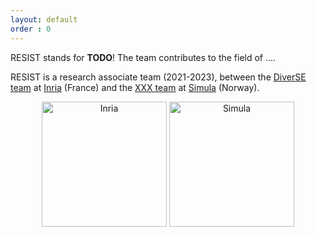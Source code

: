 ```yaml
---
layout: default
order : 0
---
```


RESIST stands for **TODO**!
The team contributes to the field of ....

RESIST is a research associate team (2021-2023), between
the [DiverSE team](http://diverse.irisa.fr/) at [Inria](https://www.inria.fr/) (France) and
the [XXX team](#) at [Simula](#) (Norway).

<center>
<img src="{{ site.baseurl }}/img/inria.png" alt="Inria" style="width: 200px;"/>
<img src="{{ site.baseurl }}/img/simula.png" alt="Simula" style="width: 200px;"/>
</center>
